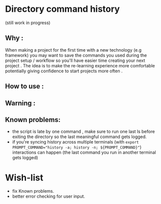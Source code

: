 # Directory command history
(still work in progress)

## Why : 
When making a project for the first time with a new technology (e.g framework) you may want to save the commands you used during the project setup / workflow so you'll have easier time creating your next project . The idea is to make the re-learning experience more comfortable potentially giving confidence to start projects more often .

## How to use : 


## Warning : 


## Known problems:
- the script is late by one command , make sure to run one last ls before exiting the directory so the last meaningful command gets logged.
- if you're syncing history across multiple terminals (with `export PROMPT_COMMAND="history -a; history -n; ${PROMPT_COMMAND}"`) interactions can happen (the last command you run in another terminal gets logged)

# Wish-list
- fix Known problems.
- better error checking for user input.